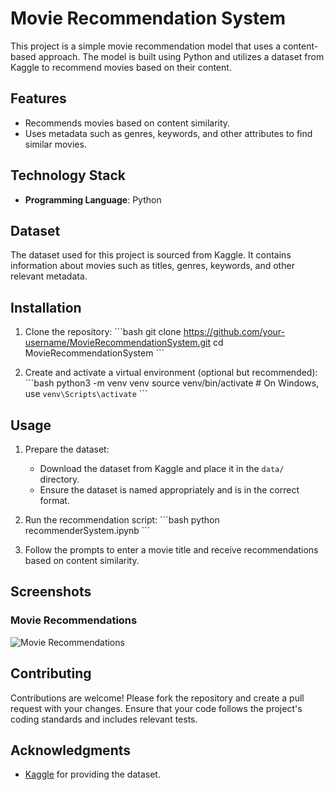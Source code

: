 
# Movie Recommendation System

This project is a simple movie recommendation model that uses a content-based approach. The model is built using Python and utilizes a dataset from Kaggle to recommend movies based on their content.

## Features

- Recommends movies based on content similarity.
- Uses metadata such as genres, keywords, and other attributes to find similar movies.

## Technology Stack

- **Programming Language**: Python

## Dataset

The dataset used for this project is sourced from Kaggle. It contains information about movies such as titles, genres, keywords, and other relevant metadata.

## Installation

1. Clone the repository:
    \`\`\`bash
    git clone https://github.com/your-username/MovieRecommendationSystem.git
    cd MovieRecommendationSystem
    \`\`\`

2. Create and activate a virtual environment (optional but recommended):
    \`\`\`bash
    python3 -m venv venv
    source venv/bin/activate   # On Windows, use `venv\Scripts\activate`
    \`\`\`


## Usage

1. Prepare the dataset:
    - Download the dataset from Kaggle and place it in the `data/` directory.
    - Ensure the dataset is named appropriately and is in the correct format.

2. Run the recommendation script:
    \`\`\`bash
    python recommenderSystem.ipynb
    \`\`\`

3. Follow the prompts to enter a movie title and receive recommendations based on content similarity.

## Screenshots

### Movie Recommendations
![Movie Recommendations](screenshots/movie_recommendations.png)

## Contributing

Contributions are welcome! Please fork the repository and create a pull request with your changes. Ensure that your code follows the project's coding standards and includes relevant tests.

## Acknowledgments

- [Kaggle](https://www.kaggle.com/) for providing the dataset.
